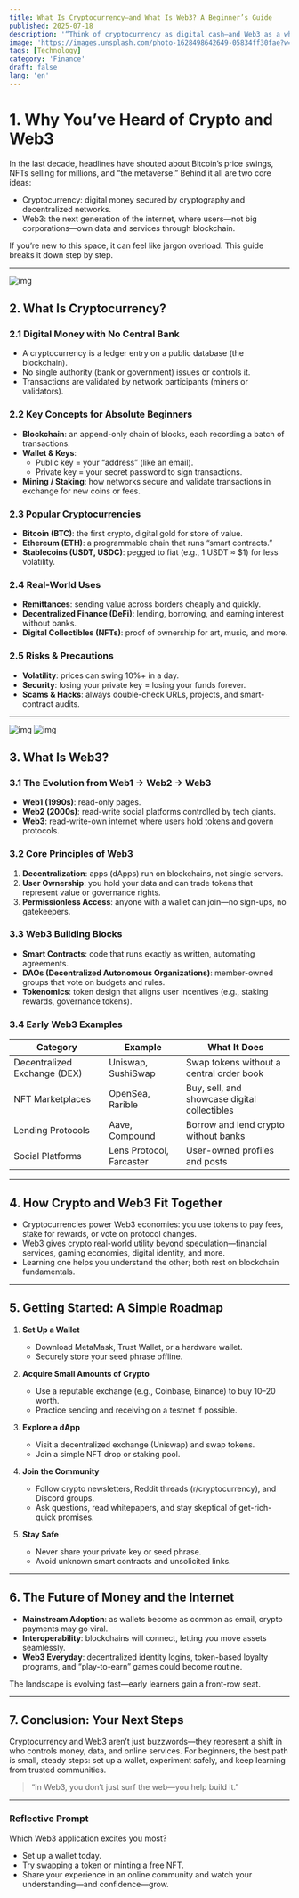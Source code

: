 ```yaml
---
title: What Is Cryptocurrency—and What Is Web3? A Beginner’s Guide
published: 2025-07-18
description: '“Think of cryptocurrency as digital cash—and Web3 as a whole new internet built on that cash and trustless tech.”'
image: 'https://images.unsplash.com/photo-1628498642649-05834ff30fae?w=600&auto=format&fit=crop&q=60&ixlib=rb-4.1.0&ixid=M3wxMjA3fDB8MHxwaG90by1yZWxhdGVkfDV8fHxlbnwwfHx8fHw%3D'
tags: [Technology]
category: 'Finance'
draft: false 
lang: 'en'
---
```


# 1. Why You’ve Heard of Crypto and Web3

In the last decade, headlines have shouted about Bitcoin’s price swings, NFTs selling for millions, and “the metaverse.” Behind it all are two core ideas:

- Cryptocurrency: digital money secured by cryptography and decentralized networks.  
- Web3: the next generation of the internet, where users—not big corporations—own data and services through blockchain.

If you’re new to this space, it can feel like jargon overload. This guide breaks it down step by step.

---

![img](https://images.unsplash.com/photo-1639322537228-f710d846310a?q=80&w=1932&auto=format&fit=crop&ixlib=rb-4.1.0&ixid=M3wxMjA3fDB8MHxwaG90by1wYWdlfHx8fGVufDB8fHx8fA%3D%3D)
## 2. What Is Cryptocurrency?

### 2.1 Digital Money with No Central Bank  
- A cryptocurrency is a ledger entry on a public database (the blockchain).  
- No single authority (bank or government) issues or controls it.  
- Transactions are validated by network participants (miners or validators).

### 2.2 Key Concepts for Absolute Beginners  
- **Blockchain**: an append-only chain of blocks, each recording a batch of transactions.  
- **Wallet & Keys**:  
  - Public key = your “address” (like an email).  
  - Private key = your secret password to sign transactions.  
- **Mining / Staking**: how networks secure and validate transactions in exchange for new coins or fees.

### 2.3 Popular Cryptocurrencies  
- **Bitcoin (BTC)**: the first crypto, digital gold for store of value.  
- **Ethereum (ETH)**: a programmable chain that runs “smart contracts.”  
- **Stablecoins (USDT, USDC)**: pegged to fiat (e.g., 1 USDT ≈ $1) for less volatility.

### 2.4 Real-World Uses  
- **Remittances**: sending value across borders cheaply and quickly.  
- **Decentralized Finance (DeFi)**: lending, borrowing, and earning interest without banks.  
- **Digital Collectibles (NFTs)**: proof of ownership for art, music, and more.

### 2.5 Risks & Precautions  
- **Volatility**: prices can swing 10%+ in a day.  
- **Security**: losing your private key = losing your funds forever.  
- **Scams & Hacks**: always double-check URLs, projects, and smart-contract audits.

---

![img](https://plus.unsplash.com/premium_photo-1661962637468-d25fc279fbe0?w=600&auto=format&fit=crop&q=60&ixlib=rb-4.1.0&ixid=M3wxMjA3fDB8MHxwaG90by1pbi1zYW1lLXNlcmllc3wyfHx8ZW58MHx8fHx8)
![img](https://images.unsplash.com/photo-1648134859177-66e35b61e106?w=600&auto=format&fit=crop&q=60&ixlib=rb-4.1.0&ixid=M3wxMjA3fDB8MHxzZWFyY2h8NzR8fHdlYnNpdGV8ZW58MHx8MHx8fDA%3D)
## 3. What Is Web3?

### 3.1 The Evolution from Web1 → Web2 → Web3  
- **Web1 (1990s)**: read-only pages.  
- **Web2 (2000s)**: read-write social platforms controlled by tech giants.  
- **Web3**: read-write-own internet where users hold tokens and govern protocols.

### 3.2 Core Principles of Web3  
1. **Decentralization**: apps (dApps) run on blockchains, not single servers.  
2. **User Ownership**: you hold your data and can trade tokens that represent value or governance rights.  
3. **Permissionless Access**: anyone with a wallet can join—no sign-ups, no gatekeepers.

### 3.3 Web3 Building Blocks  
- **Smart Contracts**: code that runs exactly as written, automating agreements.  
- **DAOs (Decentralized Autonomous Organizations)**: member-owned groups that vote on budgets and rules.  
- **Tokenomics**: token design that aligns user incentives (e.g., staking rewards, governance tokens).

### 3.4 Early Web3 Examples  
| Category             | Example                                   | What It Does                            |
|----------------------|-------------------------------------------|-----------------------------------------|
| Decentralized Exchange (DEX) | Uniswap, SushiSwap                | Swap tokens without a central order book |
| NFT Marketplaces     | OpenSea, Rarible                          | Buy, sell, and showcase digital collectibles |
| Lending Protocols    | Aave, Compound                            | Borrow and lend crypto without banks    |
| Social Platforms     | Lens Protocol, Farcaster                  | User-owned profiles and posts           |

---

## 4. How Crypto and Web3 Fit Together

- Cryptocurrencies power Web3 economies: you use tokens to pay fees, stake for rewards, or vote on protocol changes.  
- Web3 gives crypto real-world utility beyond speculation—financial services, gaming economies, digital identity, and more.  
- Learning one helps you understand the other; both rest on blockchain fundamentals.

---

## 5. Getting Started: A Simple Roadmap

1. **Set Up a Wallet**  
   - Download MetaMask, Trust Wallet, or a hardware wallet.  
   - Securely store your seed phrase offline.

2. **Acquire Small Amounts of Crypto**  
   - Use a reputable exchange (e.g., Coinbase, Binance) to buy $10–$20 worth.  
   - Practice sending and receiving on a testnet if possible.

3. **Explore a dApp**  
   - Visit a decentralized exchange (Uniswap) and swap tokens.  
   - Join a simple NFT drop or staking pool.

4. **Join the Community**  
   - Follow crypto newsletters, Reddit threads (r/cryptocurrency), and Discord groups.  
   - Ask questions, read whitepapers, and stay skeptical of get-rich-quick promises.

5. **Stay Safe**  
   - Never share your private key or seed phrase.  
   - Avoid unknown smart contracts and unsolicited links.

---

## 6. The Future of Money and the Internet

- **Mainstream Adoption**: as wallets become as common as email, crypto payments may go viral.  
- **Interoperability**: blockchains will connect, letting you move assets seamlessly.  
- **Web3 Everyday**: decentralized identity logins, token-based loyalty programs, and “play-to-earn” games could become routine.

The landscape is evolving fast—early learners gain a front-row seat.

---

## 7. Conclusion: Your Next Steps

Cryptocurrency and Web3 aren’t just buzzwords—they represent a shift in who controls money, data, and online services. For beginners, the best path is small, steady steps: set up a wallet, experiment safely, and keep learning from trusted communities.

> “In Web3, you don’t just surf the web—you help build it.”

---

### Reflective Prompt  
Which Web3 application excites you most?  
- Set up a wallet today.  
- Try swapping a token or minting a free NFT.  
- Share your experience in an online community and watch your understanding—and confidence—grow.  